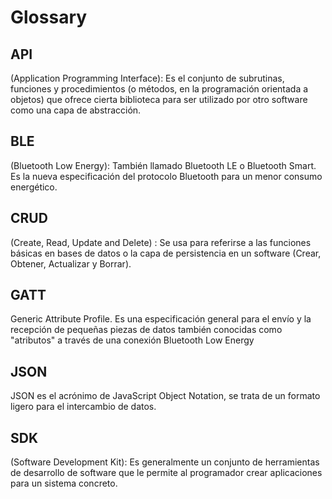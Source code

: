 # Glossary

## API

(Application Programming Interface): Es el conjunto de subrutinas, funciones y procedimientos (o métodos, en la programación orientada a objetos) que ofrece cierta biblioteca para ser utilizado por otro software como una capa de abstracción.

## BLE

(Bluetooth Low Energy): También llamado Bluetooth LE o Bluetooth Smart. Es la nueva especificación del protocolo Bluetooth para un menor consumo energético.

## CRUD

(Create, Read, Update and Delete) : Se usa para referirse a las funciones básicas en bases de datos o la capa de persistencia en un software (Crear, Obtener, Actualizar y Borrar).

## GATT

Generic Attribute Profile. Es una especificación general para el envío y la recepción de pequeñas piezas de datos también conocidas como "atributos" a través de una conexión Bluetooth Low Energy

## JSON

JSON es el acrónimo de JavaScript Object Notation, se trata de un formato ligero para el intercambio de datos.

## SDK

(Software Development Kit): Es generalmente un conjunto de herramientas de desarrollo de software que le permite al programador crear aplicaciones para un sistema concreto.